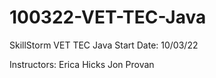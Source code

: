 # 100322-VET-TEC-Java

SkillStorm VET TEC Java
Start Date:
10/03/22

Instructors:
Erica Hicks
Jon Provan
